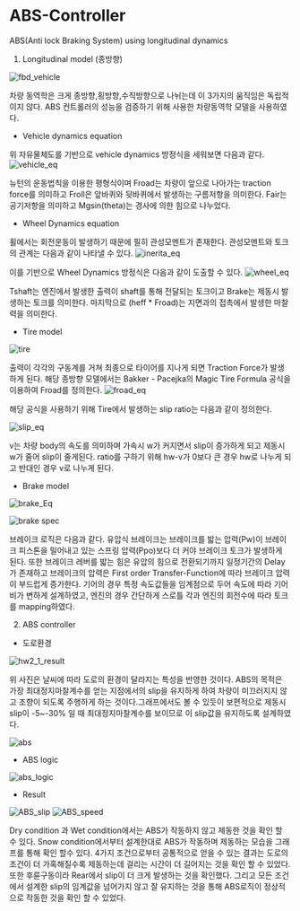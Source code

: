 # ABS-Controller
ABS(Anti lock Braking System) using longitudinal dynamics

1. Longitudinal model (종방향)

![fbd_vehicle](https://user-images.githubusercontent.com/79674592/110263256-7adfbe80-7ff9-11eb-9783-080b9f42e1d5.PNG)

차량 동역학은 크게 종방향,횡방향,수직방향으로 나뉘는데 이 3가지의 움직임은 독립적이지 않다. ABS 컨트롤러의 성능을 검증하기 위해 사용한 차량동역학 모델을 사용하였다.

- Vehicle dynamics equation

위 자유물체도를 기반으로 vehicle dynamics 방정식을 세워보면 다음과 같다. 
![vehicle_eq](https://user-images.githubusercontent.com/79674592/110263780-073eb100-7ffb-11eb-9da8-120c2f9de80f.PNG)

뉴턴의 운동법칙을 이용한 평형식이며 Froad는 차량이 앞으로 나아가는 traction force를 의미하고 Froll은 앞바퀴와 뒷바퀴에서 발생하는 구름저항을 의미한다. Fair는 공기저항을 의미하고 Mgsin(theta)는 경사에 의한 힘으로 나누었다.

- Wheel Dynamics equation

휠에서는 회전운동이 발생하기 때문에 필히 관성모멘트가 존재한다. 관성모멘트와 토크의 관계는 다음과 같이 나타낼 수 있다. ![inerita_eq](https://user-images.githubusercontent.com/79674592/110264252-3c97ce80-7ffc-11eb-9674-4ddf3a6d67a3.PNG)

이를 기반으로 Wheel Dynamics 방정식은 다음과 같이 도출할 수 있다.
![wheel_eq](https://user-images.githubusercontent.com/79674592/110264413-95fffd80-7ffc-11eb-9582-58d376cff10b.PNG)

Tshaft는 엔진에서 발생한 출력이 shaft를 통해 전달되는 토크이고 Brake는 제동시 발생하는 토크를 의미한다. 마지막으로 (heff * Froad)는 지면과의 접촉에서 발생한 마찰력을 의미한다.

- Tire model

![tire](https://user-images.githubusercontent.com/79674592/110266212-ac0fbd00-8000-11eb-8e76-dce8f3d38e68.PNG)

출력이 각각의 구동계를 거쳐 최종으로 타이어를 지나게 되면 Traction Force가 발생하게 된다. 해당 종방향 모델에서는 Bakker - Pacejka의 Magic Tire Formula 공식을 이용하여 Froad를 정의한다.
![froad_eq](https://user-images.githubusercontent.com/79674592/110265147-40c4eb80-7ffe-11eb-81da-1eca85d4f53c.PNG)

해당 공식을 사용하기 위해 Tire에서 발생하는 slip ratio는 다음과 같이 정의한다.

![slip_eq](https://user-images.githubusercontent.com/79674592/110265266-8a153b00-7ffe-11eb-9068-7ee87667205b.PNG)

v는 차량 body의 속도를 의미하며 가속시 w가 커지면서 slip이 증가하게 되고 제동시 w가 줄어 slip이 줄게된다. ratio를 구하기 위해 hw-v가 0보다 큰 경우 hw로 나누게 되고 반대인 경우 v로 나누게 된다.

- Brake model

![brake_Eq](https://user-images.githubusercontent.com/79674592/110267728-baaba380-8003-11eb-9155-2f75abcb092c.PNG)

![brake spec](https://user-images.githubusercontent.com/79674592/110272789-5e01b600-800e-11eb-88e8-d5904c2e4abd.PNG)

브레이크 로직은 다음과 같다. 유압식 브레이크는 브레이크를 밟는 압력(Pw)이 브레이크 피스톤을 밀어내고 있는 스프링 압력(Ppo)보다 더 커야 브레이크 토크가 발생하게 된다. 또한 브레이크 레버를 밟는 힘은 유압의 힘으로 전환되기까지 일정기간의 Delay가 존재하고 브레이크의 압력은 First order Transfer-Function에 따라 브레이크 압력이 부드럽게 증가한다.
기어의 경우 특정 속도값들을 임계점으로 두어 속도에 따라 기어비가 변하게 설계하였고, 엔진의 경우 간단하게 스로틀 각과 엔진의 회전수에 따라 토크를 mapping하였다.

2. ABS controller

- 도로환경

![hw2_1_result](https://user-images.githubusercontent.com/79674592/110786170-26fdff80-82af-11eb-829b-ccce800bd0c9.png)

위 사진은 날씨에 따라 도로의 환경이 달라지는 특성을 반영한 것이다. ABS의 목적은 가장 최대정지마찰계수를 얻는 지점에서의 slip을 유지하게 하여 차량이 미끄러지지 않고 조향이 되도록 주행하게 하는 것이다.그래프에서도 볼 수 있듯이 보편적으로 제동시 slip이 -5~-30% 일 때 최대정지마찰계수를 보이므로 이 slip값을 유지하도록 설계하였다.

![abs](https://user-images.githubusercontent.com/79674592/110788980-ae993d80-82b2-11eb-8a69-87e0e9aa59da.PNG)

- ABS logic

![abs_logic](https://user-images.githubusercontent.com/79674592/110786046-03d35000-82af-11eb-87b8-d4eeee354c9a.PNG)

- Result

![ABS_slip](https://user-images.githubusercontent.com/79674592/110792668-05a11180-82b7-11eb-90e8-c75886a00cc4.png)
![ABS_speed](https://user-images.githubusercontent.com/79674592/110792689-0b96f280-82b7-11eb-8af9-2b73af1cc048.png)

Dry condition 과 Wet condition에서는 ABS가 작동하지 않고 제동한 것을 확인 할 수 있다. Snow condition에서부터 설계한대로 ABS가 작동하며 제동하는 모습을 그래프를 통해 확인 할수 있다. 
4가지 조건으로부터 공통적으로 얻을 수 있는 결과는 도로의 조건이 더 가혹해질수록 제동하는데 걸리는 시간이 더 길어지는 것을 확인 할 수 있었다. 또한 후륜구동이라 Rear에서 slip이 더 크게 발생하는 것을 확인했다. 그리고 모든 조건에서 설계한 slip의 임계값을 넘어가지 않고 잘 유지하는 것을 통해 ABS로직이 정상적으로 작동한 것을 확인 할 수 있었다.
